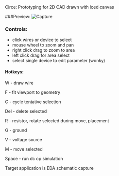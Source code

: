 Circe: Prototyping for 2D CAD drawn with Iced canvas

###Preview:
![Capture](https://github.com/ua-kxie/circe/assets/56177821/467531f5-45cc-4690-8f6d-2a49444faafe)

### Controls: 
* click wires or device to select  
* mouse wheel to zoom and pan  
* right click drag to zoom to area  
* left click drag for area select  
* select single device to edit parameter (wonky)  
#### Hotkeys:

W - draw wire

F - fit viewport to geometry

C - cycle tentative selection

Del - delete selected

R - resistor, rotate selected during move, placement

G - ground

V - voltage source

M - move selected

Space - run dc op simulation  


Target application is EDA schematic capture

